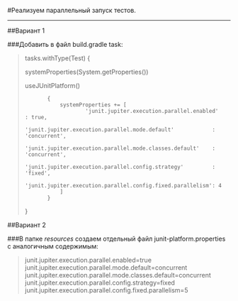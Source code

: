 #Реализуем параллельный запуск тестов.

---



##Вариант 1


###Добавить в файл build.gradle task:


> tasks.withType(Test) { <p>
> systemProperties(System.getProperties())<p>
> useJUnitPlatform()
>
>            {
>                systemProperties += [
>                        'junit.jupiter.execution.parallel.enabled'                 : true,
>                        'junit.jupiter.execution.parallel.mode.default'            : 'concurrent',
>                        'junit.jupiter.execution.parallel.mode.classes.default'    : 'concurrent',
>                        'junit.jupiter.execution.parallel.config.strategy'         : 'fixed',
>                        'junit.jupiter.execution.parallel.config.fixed.parallelism': 4
>                ]
>            }
> }



##Вариант 2


###В папке *resources* создаем отдельный файл junit-platform.properties c аналогичным содержимым:


>junit.jupiter.execution.parallel.enabled=true
junit.jupiter.execution.parallel.mode.default=concurrent
junit.jupiter.execution.parallel.mode.classes.default=concurrent
junit.jupiter.execution.parallel.config.strategy=fixed
>junit.jupiter.execution.parallel.config.fixed.parallelism=5